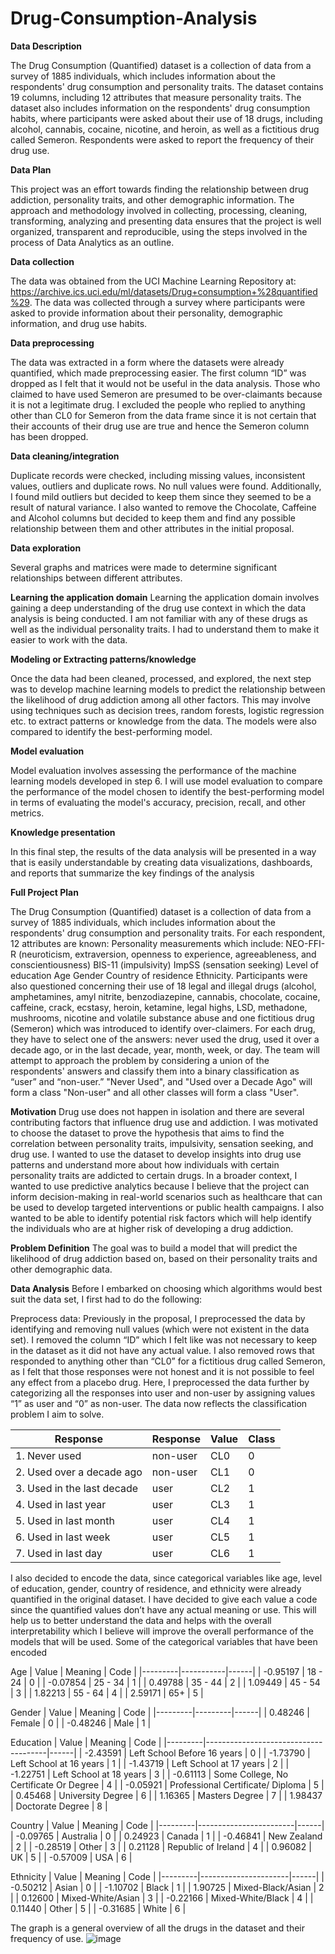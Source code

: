 # Drug-Consumption-Analysis

**Data Description**

The Drug Consumption (Quantified) dataset is a collection of data from a survey of 1885 individuals, which includes information about the respondents' drug consumption and personality traits. The dataset contains 19 columns, including 12 attributes that measure personality traits. 
The dataset also includes information on the respondents' drug consumption habits, where participants were asked about their use of 18 drugs, including alcohol, cannabis, cocaine, nicotine, and heroin, as well as a fictitious drug called Semeron. Respondents were asked to report the frequency of their drug use.

**Data Plan**

This project was an effort towards finding the relationship between drug addiction, personality traits, and other demographic information. The approach and methodology involved in collecting, processing, cleaning, transforming, analyzing and presenting data ensures that the project is well organized, transparent and reproducible, using the steps involved in the process of Data Analytics as an outline. 

**Data collection**

The data was obtained from the UCI Machine Learning Repository at: https://archive.ics.uci.edu/ml/datasets/Drug+consumption+%28quantified%29. The data was collected through a survey where participants were asked to provide information about their personality, demographic information, and drug use habits.

**Data preprocessing**

The data was extracted in a form where the datasets were already quantified, which made preprocessing easier. The first column “ID” was dropped as I felt that it would not be useful in the data analysis. Those who claimed to have used Semeron are presumed to be over-claimants because it is not a legitimate drug. I excluded the people who replied to anything other than CL0 for Semeron from the data frame since it is not certain that their accounts of their drug use are true and hence the Semeron column has been dropped.

**Data cleaning/integration**

Duplicate records were checked, including missing values, inconsistent values, outliers and duplicate rows. No null values were found. Additionally, I found mild outliers but decided to keep them since they seemed to be a result of natural variance. I also wanted to remove the Chocolate, Caffeine and Alcohol columns but decided to keep them and find any possible relationship between them and other attributes in the initial proposal.

**Data exploration**

Several graphs and matrices were made to determine significant relationships between different attributes. 

**Learning the application domain**
Learning the application domain involves gaining a deep understanding of the drug use context in which the data analysis is being conducted. I am not familiar with any of these drugs as well as the individual personality traits. I had to understand them to make it easier to work with the data.

**Modeling or Extracting patterns/knowledge**

Once the data had been cleaned, processed, and explored, the next step was to develop machine learning models to predict the relationship between the likelihood of drug addiction among all other factors. This may involve using techniques such as decision trees, random forests, logistic regression etc. to extract patterns or knowledge from the data. The models were also compared to identify the best-performing model.

**Model evaluation**

Model evaluation involves assessing the performance of the machine learning models developed in step 6. I will use model evaluation to compare the performance of the model chosen to identify the best-performing model in terms of evaluating the model's accuracy, precision, recall, and other metrics.

**Knowledge presentation**

In this final step, the results of the data analysis will be presented in a way that is easily understandable by creating data visualizations, dashboards, and reports that summarize the key findings of the analysis



**Full Project Plan**

The Drug Consumption (Quantified) dataset is a collection of data from a survey of 1885 individuals, which includes information about the respondents' drug consumption and personality traits. For each respondent, 12 attributes are known: Personality measurements which include:
NEO-FFI-R (neuroticism, extraversion, openness to experience, agreeableness, and conscientiousness)
BIS-11 (impulsivity)
ImpSS (sensation seeking)
Level of education
Age
Gender
Country of residence 
Ethnicity. 
Participants were also questioned concerning their use of 18 legal and illegal drugs (alcohol, amphetamines, amyl nitrite, benzodiazepine, cannabis, chocolate, cocaine, caffeine, crack, ecstasy, heroin, ketamine, legal highs, LSD, methadone, mushrooms, nicotine and volatile substance abuse and one fictitious drug (Semeron) which was introduced to identify over-claimers. For each drug, they have to select one of the answers: never used the drug, used it over a decade ago, or in the last decade, year, month, week, or day. 
The team will attempt to approach the problem by considering a union of the respondents' answers and classify them into a binary classification as  “user” and “non-user.” "Never Used", and "Used over a Decade Ago" will form a class "Non-user" and all other classes will form a class "User".


**Motivation**
Drug use does not happen in isolation and there are several contributing factors that influence drug use and addiction. I was motivated to choose the dataset to prove the hypothesis that aims to find the correlation between personality traits, impulsivity, sensation seeking, and drug use. I wanted to use the dataset to develop insights into drug use patterns and understand more about how individuals with certain personality traits are addicted to certain drugs. In a broader context, I wanted to use predictive analytics because I believe that the project can inform decision-making in real-world scenarios such as healthcare that can be used to develop targeted interventions or public health campaigns. I also wanted to be able to identify potential risk factors which will help identify the individuals who are at higher risk of developing a drug addiction. 

**Problem Definition**
The goal was to build a model that will predict the likelihood of drug addiction based on, based on their personality traits and other demographic data. 

**Data Analysis**
Before I embarked on choosing which algorithms would best suit the data set, I first had to do the following:

Preprocess data: Previously in the proposal, I preprocessed the data by identifying and removing null values (which were not existent in the data set). I removed the column “ID” which I felt like was not necessary to keep in the dataset as it did not have any actual value. I also removed rows that responded to anything other than “CL0” for a fictitious drug called Semeron, as I felt that those responses were not honest and it is not possible to feel any effect from a placebo drug. Here, I preprocessed the data further by categorizing all the responses into user and non-user by assigning values “1” as user and “0” as non-user. The data now reflects the classification problem I aim to solve.

| Response | Response | Value | Class |
|----------|----------|-------|-------|
| 1. Never used     |  non-user | CL0   | 0     |
| 2. Used over a decade ago       |  non-user | CL1   | 0     |
| 3. Used in the last decade      |  user | CL2   | 1     |
| 4. Used in last year       |  user | CL3   | 1     |
| 5. Used in last month       |  user | CL4   | 1     |
| 6. Used in last week       |  user | CL5   | 1     |
| 7. Used in last day        |  user | CL6   | 1     |

I also decided to encode the data, since categorical variables like age, level of education, gender, country of residence, and ethnicity were already quantified in the original dataset. I have decided to give each value a code since the quantified values don’t have any actual meaning or use. This will help us to better understand the data and helps with the overall interpretability which I believe will improve the overall performance of the models
that will be used. Some of the categorical variables that have been encoded

Age
| Value   | Meaning   | Code |
|---------|-----------|------|
| -0.95197 | 18 - 24   | 0    |
| -0.07854 | 25 - 34   | 1    |
| 0.49788  | 35 - 44   | 2    |
| 1.09449  | 45 - 54   | 3    |
| 1.82213  | 55 - 64   | 4    |
| 2.59171  | 65+       | 5    |

Gender
| Value   | Meaning | Code |
|---------|---------|------|
| 0.48246 | Female  | 0    |
| -0.48246 | Male    | 1    |

Education
| Value   | Meaning                              | Code |
|---------|--------------------------------------|------|
| -2.43591 | Left School Before 16 years          | 0    |
| -1.73790 | Left School at 16 years              | 1    |
| -1.43719 | Left School at 17 years              | 2    |
| -1.22751 | Left School at 18 years              | 3    |
| -0.61113 | Some College, No Certificate Or Degree | 4    |
| -0.05921 | Professional Certificate/ Diploma    | 5    |
| 0.45468  | University Degree                     | 6    |
| 1.16365  | Masters Degree                        | 7    |
| 1.98437  | Doctorate Degree                      | 8    |

Country
| Value   | Meaning                | Code |
|---------|------------------------|------|
| -0.09765 | Australia              | 0    |
| 0.24923  | Canada                 | 1    |
| -0.46841 | New Zealand            | 2    |
| -0.28519 | Other                  | 3    |
| 0.21128  | Republic of Ireland    | 4    |
| 0.96082  | UK                     | 5    |
| -0.57009 | USA                    | 6    |

Ethnicity
| Value   | Meaning              | Code |
|---------|----------------------|------|
| -0.50212 | Asian                | 0    |
| -1.10702 | Black                | 1    |
| 1.90725  | Mixed-Black/Asian    | 2    |
| 0.12600  | Mixed-White/Asian    | 3    |
| -0.22166 | Mixed-White/Black    | 4    |
| 0.11440  | Other                | 5    |
| -0.31685 | White                | 6    |


The graph is a general overview of all the drugs in the dataset and their frequency of use.
![image](https://github.com/kechiemerole/Drug-Consumption-Analysis/assets/97633203/a38e9ad7-67b3-48d4-ac58-427d250b3394)

